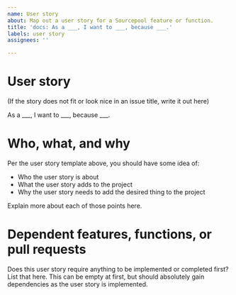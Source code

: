 ```yaml
---
name: User story
about: Map out a user story for a Sourcepool feature or function.
title: 'docs: As a ___, I want to ___, because ___.'
labels: user story
assignees: ''

---
```


# User story

(If the story does not fit or look nice in an issue title, write it out here)

As a ___, I want to ___, because ___.

# Who, what, and why

Per the user story template above, you should have some idea of:
- Who the user story is about
- What the user story adds to the project
- Why the user story needs to add the desired thing to the project

Explain more about each of those points here.

# Dependent features, functions, or pull requests

Does this user story require anything to be implemented or completed first? List that here. 
This can be empty at first, but should absolutely gain dependencies as the user story is implemented.
